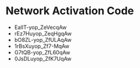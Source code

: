 # Network Activation Code
* EalIT-yop_ZeVecqAw
* rEz7Huyop_ZeqHgqAw
* bO8ZL-yop_ZfULAqAw
* 1rBsXuyop_Zf7-MqAw
* G7tQB-yop_ZfL60qAw
* 0JsDLuyop_ZfK7UqAw